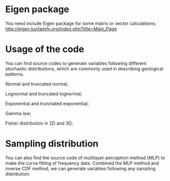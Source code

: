 # Eigen package
You need include Eigen package for some matrix or vector calculations; http://eigen.tuxfamily.org/index.php?title=Main_Page
# Usage of the code
You can find source codes to generate variables following different stochastic distributions, which are commonly used in describing geological patterns.

Normal and truncated normal;

Lognormal and truncated lognormal;

Exponential and trunctated exponential;

Gamma law;

Fisher distirbution in 2D and 3D;

# Sampling distribution
You can also find the source code of multilayer perceptron method (MLP) to make the curve fitting of frequency data. Combined the MLP method and inverse CDF method, we can generate variables following any sampling distribution.
